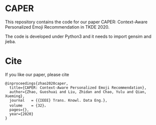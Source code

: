 # CAPER
This repository contains the code for our paper CAPER: Context-Aware Personalized Emoji Recommendation in TKDE 2020.

The code is developed under Python3 and it needs to import gensim and jieba.


# Cite
If you like our paper, please cite
```
@inproceedings{zhao2020caper,
  title={CAPER: Context-Aware Personalized Emoji Recommendation},
  author={Zhao, Guoshuai and Liu, Zhidan and Chao, Yulu and Qian, Xueming},
  journal   = {{IEEE} Trans. Knowl. Data Eng.},
  volume    = {32}，
  pages={},
  year={2020}
}
```

